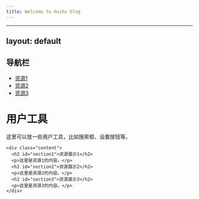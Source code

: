 ```yaml
---
title: Welcome to Huihu blog
---
```


---
layout: default
---

<link rel="stylesheet" href="/your-repo/assets/css/style.css">

<div class="container">
  <div class="sidebar">
    <h2>导航栏</h2>
    <ul>
      <li><a href="#section1">资源1</a></li>
      <li><a href="#section2">资源2</a></li>
      <li><a href="#section3">资源3</a></li>
    </ul>
  </div>
  
  <div class="main-content">
    <div class="topbar">
      <h1>用户工具</h1>
      <p>这里可以放一些用户工具，比如搜索框、设置按钮等。</p>
    </div>
    
    <div class="content">
      <h2 id="section1">资源展示1</h2>
      <p>这里是资源1的内容。</p>
      <h2 id="section2">资源展示2</h2>
      <p>这里是资源2的内容。</p>
      <h2 id="section3">资源展示3</h2>
      <p>这里是资源3的内容。</p>
    </div>
  </div>
</div>